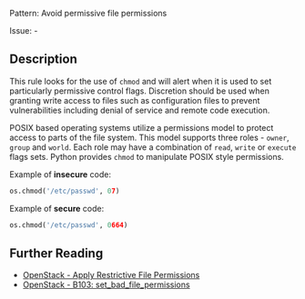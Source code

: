Pattern: Avoid permissive file permissions

Issue: -

## Description

This rule looks for the use of `chmod` and will alert when it is used
to set particularly permissive control flags. Discretion should be used when granting write access to files such as configuration files to prevent vulnerabilities including denial of service and remote code execution.

POSIX based operating systems utilize a permissions model to protect access to
parts of the file system. This model supports three roles - `owner`, `group` and
`world`. Each role may have a combination of `read`, `write` or `execute` flags
sets. Python provides `chmod` to manipulate POSIX style permissions.


Example of **insecure** code:

```python
os.chmod('/etc/passwd', 07)
```

Example of **secure** code:

```python
os.chmod('/etc/passwd', 0664)
```

## Further Reading

* [OpenStack - Apply Restrictive File Permissions](https://security.openstack.org/guidelines/dg_apply-restrictive-file-permissions.html)
* [OpenStack - B103: set_bad_file_permissions](https://docs.openstack.org/developer/bandit/plugins/set_bad_file_permissions.html)
